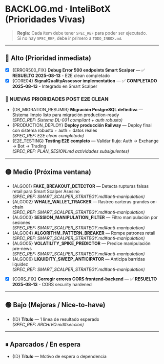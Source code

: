 # BACKLOG.md · InteliBotX (Prioridades Vivas)

> **Regla:** Cada ítem debe tener `SPEC_REF` para poder ser ejecutado.  
> Si no hay `SPEC_REF`, debe ir primero a `TODO_INBOX.md`.

---

## 🔴 Alto (Prioridad inmediata)
- [x] {ERROR500_FIX} **Debug Error 500 endpoints Smart Scalper** — ✅ **RESUELTO 2025-08-13** - E2E clean completado
- [x] {CORE04} **SignalQualityAssessor implementation** — ✅ **COMPLETADO 2025-08-13** - Integrado en Smart Scalper

### **🚀 NUEVAS PRIORIDADES POST E2E CLEAN**
- {DB_MIGRATION_RESUMIR} **Migración PostgreSQL definitiva** — Sistema limpio listo para migración production-ready  
  *(SPEC_REF: Sistema DL-001 compliant + auth robusto)*
- {PRODUCTION_DEPLOY} **Deploy producción Railway** — Deploy final con sistema robusto + auth + datos reales  
  *(SPEC_REF: E2E clean completado)*
- {E2E_TESTING} **Testing E2E completo** — Validar flujo: Auth → Exchange → Bot → Trading  
  *(SPEC_REF: PLAN_SESION.md actividades subsiguientes)*

---

## 🟡 Medio (Próxima ventana)
- {ALGO01} **FAKE_BREAKOUT_DETECTOR** — Detecta rupturas falsas retail para Smart Scalper Asesino  
  *(SPEC_REF: SMART_SCALPER_STRATEGY.md#anti-manipulation)*
- {ALGO02} **WHALE_WALLET_TRACKER** — Rastreo carteras grandes on-chain  
  *(SPEC_REF: SMART_SCALPER_STRATEGY.md#anti-manipulation)*
- {ALGO03} **SESSION_MANIPULATION_FILTER** — Filtro manipulación por sesiones  
  *(SPEC_REF: SMART_SCALPER_STRATEGY.md#anti-manipulation)*
- {ALGO04} **ALGORITHM_PATTERN_BREAKER** — Rompe patrones retail  
  *(SPEC_REF: SMART_SCALPER_STRATEGY.md#anti-manipulation)*
- {ALGO05} **VOLATILITY_SPIKE_PREDICTOR** — Predice manipulación pre-news  
  *(SPEC_REF: SMART_SCALPER_STRATEGY.md#anti-manipulation)*
- {ALGO06} **LIQUIDITY_SWEEP_ANTICIPATOR** — Anticipa barridas liquidez  
  *(SPEC_REF: SMART_SCALPER_STRATEGY.md#anti-manipulation)*
- [x] {CORS_FIX} **Corregir errores CORS frontend-backend** — ✅ **RESUELTO 2025-08-13** - CORS security hardened

---

## 🟢 Bajo (Mejoras / Nice-to-have)
- {ID} **Título** — 1 línea de resultado esperado  
  *(SPEC_REF: ARCHIVO.md#seccion)*

---

## ⏸ Aparcados / En espera
- {ID} **Título** — Motivo de espera o dependencia